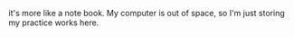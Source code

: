 it's more like a note book. My computer is out of space, so I'm just storing my practice works here. 
